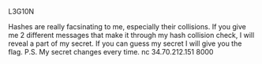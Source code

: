 L3G10N

Hashes are really facsinating to me, especially their collisions. If you give me 2 different messages that make it through my hash collision check, I will reveal a part of my secret. If you can guess my secret I will give you the flag. P.S. My secret changes every time. nc 34.70.212.151 8000
